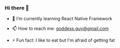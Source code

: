 ### Hi there 👋

<!--
**Dewii7/dewii7** is a ✨ _special_ ✨ repository because its `README.md` (this file) appears on your GitHub profile.

Here are some ideas to get you started:

- 🔭 I’m currently working on ...-->
- 🌱 I’m currently learning React Native Framework
<!--- 👯 I’m looking to collaborate on ...
- 🤔 I’m looking for help with ...
- 💬 Ask me about ...-->
- 📫 How to reach me: goddess.guy@gmail.com
<!--- 😄 Pronouns: ...-->
- ⚡ Fun fact: I like to eat but I'm afraid of getting fat

